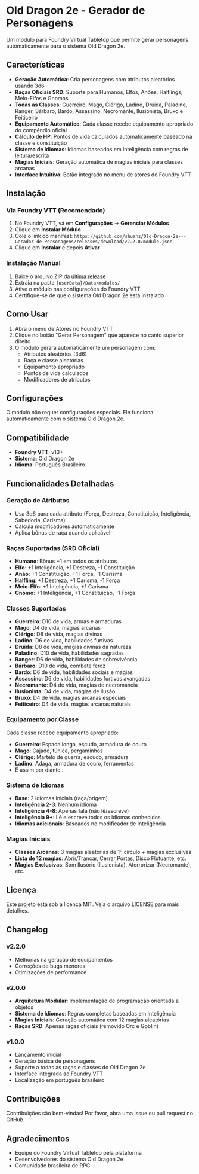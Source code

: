 # Old Dragon 2e - Gerador de Personagens

Um módulo para Foundry Virtual Tabletop que permite gerar personagens automaticamente para o sistema Old Dragon 2e.

## Características

- **Geração Automática**: Cria personagens com atributos aleatórios usando 3d6
- **Raças Oficiais SRD**: Suporte para Humanos, Elfos, Anões, Halflings, Meio-Elfos e Gnomos
- **Todas as Classes**: Guerreiro, Mago, Clérigo, Ladino, Druida, Paladino, Ranger, Bárbaro, Bardo, Assassino, Necromante, Ilusionista, Bruxo e Feiticeiro
- **Equipamento Automático**: Cada classe recebe equipamento apropriado do compêndio oficial
- **Cálculo de HP**: Pontos de vida calculados automaticamente baseado na classe e constituição
- **Sistema de Idiomas**: Idiomas baseados em Inteligência com regras de leitura/escrita
- **Magias Iniciais**: Geração automática de magias iniciais para classes arcanas
- **Interface Intuitiva**: Botão integrado no menu de atores do Foundry VTT

## Instalação

### Via Foundry VTT (Recomendado)
1. No Foundry VTT, vá em **Configurações** → **Gerenciar Módulos**
2. Clique em **Instalar Módulo**
3. Cole o link do manifest: `https://github.com/shuanz/Old-Dragon-2e---Gerador-de-Personagens/releases/download/v2.2.0/module.json`
4. Clique em **Instalar** e depois **Ativar**

### Instalação Manual
1. Baixe o arquivo ZIP da [última release](https://github.com/shuanz/Old-Dragon-2e---Gerador-de-Personagens/releases/latest)
2. Extraia na pasta `{userData}/Data/modules/`
3. Ative o módulo nas configurações do Foundry VTT
4. Certifique-se de que o sistema Old Dragon 2e está instalado

## Como Usar

1. Abra o menu de Atores no Foundry VTT
2. Clique no botão "Gerar Personagem" que aparece no canto superior direito
3. O módulo gerará automaticamente um personagem com:
   - Atributos aleatórios (3d6)
   - Raça e classe aleatórias
   - Equipamento apropriado
   - Pontos de vida calculados
   - Modificadores de atributos

## Configurações

O módulo não requer configurações especiais. Ele funciona automaticamente com o sistema Old Dragon 2e.

## Compatibilidade

- **Foundry VTT**: v13+
- **Sistema**: Old Dragon 2e
- **Idioma**: Português Brasileiro


## Funcionalidades Detalhadas

### Geração de Atributos
- Usa 3d6 para cada atributo (Força, Destreza, Constituição, Inteligência, Sabedoria, Carisma)
- Calcula modificadores automaticamente
- Aplica bônus de raça quando aplicável

### Raças Suportadas (SRD Oficial)
- **Humano**: Bônus +1 em todos os atributos
- **Elfo**: +1 Inteligência, +1 Destreza, -1 Constituição
- **Anão**: +1 Constituição, +1 Força, -1 Carisma
- **Halfling**: +1 Destreza, +1 Carisma, -1 Força
- **Meio-Elfo**: +1 Inteligência, +1 Carisma
- **Gnomo**: +1 Inteligência, +1 Constituição, -1 Força

### Classes Suportadas
- **Guerreiro**: D10 de vida, armas e armaduras
- **Mago**: D4 de vida, magias arcanas
- **Clérigo**: D8 de vida, magias divinas
- **Ladino**: D6 de vida, habilidades furtivas
- **Druida**: D8 de vida, magias divinas da natureza
- **Paladino**: D10 de vida, habilidades sagradas
- **Ranger**: D6 de vida, habilidades de sobrevivência
- **Bárbaro**: D10 de vida, combate feroz
- **Bardo**: D6 de vida, habilidades sociais e magias
- **Assassino**: D6 de vida, habilidades furtivas avançadas
- **Necromante**: D4 de vida, magias de necromancia
- **Ilusionista**: D4 de vida, magias de ilusão
- **Bruxo**: D4 de vida, magias arcanas especiais
- **Feiticeiro**: D4 de vida, magias arcanas naturais

### Equipamento por Classe
Cada classe recebe equipamento apropriado:
- **Guerreiro**: Espada longa, escudo, armadura de couro
- **Mago**: Cajado, túnica, pergaminhos
- **Clérigo**: Martelo de guerra, escudo, armadura
- **Ladino**: Adaga, armadura de couro, ferramentas
- E assim por diante...

### Sistema de Idiomas
- **Base**: 2 idiomas iniciais (raça/origem)
- **Inteligência 2-3**: Nenhum idioma
- **Inteligência 4-8**: Apenas fala (não lê/escreve)
- **Inteligência 9+**: Lê e escreve todos os idiomas conhecidos
- **Idiomas adicionais**: Baseados no modificador de Inteligência

### Magias Iniciais
- **Classes Arcanas**: 3 magias aleatórias de 1º círculo + magias exclusivas
- **Lista de 12 magias**: Abrir/Trancar, Cerrar Portas, Disco Flutuante, etc.
- **Magias Exclusivas**: Som Ilusório (Ilusionista), Aterrorizar (Necromante), etc.


## Licença

Este projeto está sob a licença MIT. Veja o arquivo LICENSE para mais detalhes.

## Changelog

### v2.2.0
- Melhorias na geração de equipamentos
- Correções de bugs menores
- Otimizações de performance

### v2.0.0
- **Arquitetura Modular**: Implementação de programação orientada a objetos
- **Sistema de Idiomas**: Regras completas baseadas em Inteligência
- **Magias Iniciais**: Geração automática com 12 magias aleatórias
- **Raças SRD**: Apenas raças oficiais (removido Orc e Goblin)

### v1.0.0
- Lançamento inicial
- Geração básica de personagens
- Suporte a todas as raças e classes do Old Dragon 2e
- Interface integrada ao Foundry VTT
- Localização em português brasileiro

## Contribuições

Contribuições são bem-vindas! Por favor, abra uma issue ou pull request no GitHub.

## Agradecimentos

- Equipe do Foundry Virtual Tabletop pela plataforma
- Desenvolvedores do sistema Old Dragon 2e
- Comunidade brasileira de RPG